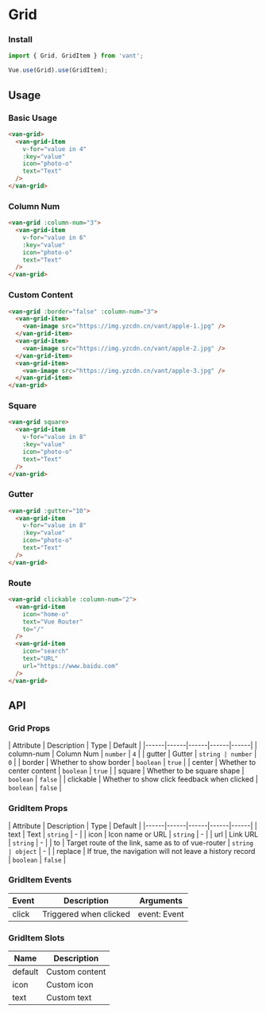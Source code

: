 # Grid

### Install

``` javascript
import { Grid, GridItem } from 'vant';

Vue.use(Grid).use(GridItem);
```

## Usage

### Basic Usage

```html
<van-grid>
  <van-grid-item
    v-for="value in 4"
    :key="value"
    icon="photo-o"
    text="Text"
  />
</van-grid>
```

### Column Num

```html
<van-grid :column-num="3">
  <van-grid-item
    v-for="value in 6"
    :key="value"
    icon="photo-o"
    text="Text"
  />
</van-grid>
```

### Custom Content

```html
<van-grid :border="false" :column-num="3">
  <van-grid-item>
    <van-image src="https://img.yzcdn.cn/vant/apple-1.jpg" />
  </van-grid-item>
  <van-grid-item>
    <van-image src="https://img.yzcdn.cn/vant/apple-2.jpg" />
  </van-grid-item>
  <van-grid-item>
    <van-image src="https://img.yzcdn.cn/vant/apple-3.jpg" />
  </van-grid-item>
</van-grid>
```

### Square

```html
<van-grid square>
  <van-grid-item
    v-for="value in 8"
    :key="value"
    icon="photo-o"
    text="Text"
  />
</van-grid>
```

### Gutter

```html
<van-grid :gutter="10">
  <van-grid-item
    v-for="value in 8"
    :key="value"
    icon="photo-o"
    text="Text"
  />
</van-grid>
```

### Route

```html
<van-grid clickable :column-num="2">
  <van-grid-item
    icon="home-o"
    text="Vue Router"
    to="/"
  />
  <van-grid-item
    icon="search"
    text="URL"
    url="https://www.baidu.com"
  />
</van-grid>
```

## API

### Grid Props

| Attribute | Description | Type | Default |
|------|------|------|------|------|
| column-num | Column Num | `number` | `4` |
| gutter | Gutter | `string | number` | `0` |
| border | Whether to show border | `boolean` | `true` |
| center | Whether to center content | `boolean` | `true` |
| square | Whether to be square shape | `boolean` | `false` |
| clickable | Whether to show click feedback when clicked | `boolean` | `false` |

### GridItem Props

| Attribute | Description | Type | Default |
|------|------|------|------|------|
| text | Text | `string` | - |
| icon | Icon name or URL | `string` | - |
| url | Link URL | `string` | - |
| to | Target route of the link, same as to of vue-router | `string | object` | - |
| replace | If true, the navigation will not leave a history record | `boolean` | `false` |

### GridItem Events

| Event | Description | Arguments |
|------|------|------|
| click | Triggered when clicked | event: Event |

### GridItem Slots

| Name | Description |
|------|------|
| default | Custom content |
| icon | Custom icon |
| text | Custom text |
